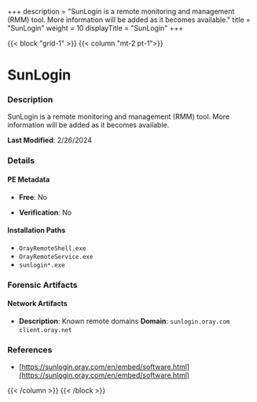 +++
description = "SunLogin is a remote monitoring and management (RMM) tool. More information will be added as it becomes available."
title = "SunLogin"
weight = 10
displayTitle = "SunLogin"
+++


{{< block "grid-1" >}}
{{< column "mt-2 pt-1">}}

# SunLogin


### Description

SunLogin is a remote monitoring and management (RMM) tool. More information will be added as it becomes available.



**Last Modified**: 2/26/2024

### Details


#### PE Metadata


- **Free**: No

- **Verification**: No




#### Installation Paths
- `OrayRemoteShell.exe`
- `OrayRemoteService.exe`
- `sunlogin*.exe`

### Forensic Artifacts




#### Network Artifacts

- **Description**: Known remote domains
  **Domain**: `sunlogin.oray.com` `client.oray.net`





### References
- [https://sunlogin.oray.com/en/embed/software.html](https://sunlogin.oray.com/en/embed/software.html)



{{< /column >}}
{{< /block >}}
